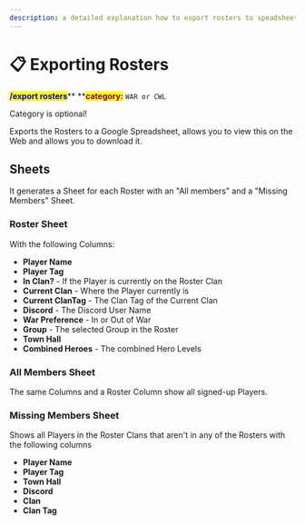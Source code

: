 ```yaml
---
description: a detailed explanation how to export rosters to speadsheets.
---
```


# 📋 Exporting Rosters

<mark style="color:blue;">**/export rosters**</mark>** **<mark style="color:purple;">**category:**</mark> `WAR or CWL`

Category is optional!

Exports the Rosters to a Google Spreadsheet, allows you to view this on the Web and allows you to download it.

## Sheets

It generates a Sheet for each Roster with an "All members" and a "Missing Members" Sheet.

### Roster Sheet

With the following Columns:

* **Player Name**&#x20;
* **Player Tag**&#x20;
* **In Clan?** - If the Player is currently on the Roster Clan
* **Current Clan** - Where the Player currently is
* **Current ClanTag** - The Clan Tag of the Current Clan
* **Discord** - The Discord User Name
* **War Preference** - In or Out of War
* **Group** - The selected Group in the Roster
* **Town Hall**&#x20;
* **Combined Heroes** - The combined Hero Levels

### All Members Sheet

The same Columns and a Roster Column show all signed-up Players.

### Missing Members Sheet

Shows all Players in the Roster Clans that aren't in any of the Rosters with the following columns

* **Player Name**&#x20;
* **Player Tag**&#x20;
* **Town Hall**&#x20;
* **Discord**&#x20;
* **Clan**&#x20;
* **Clan Tag**


